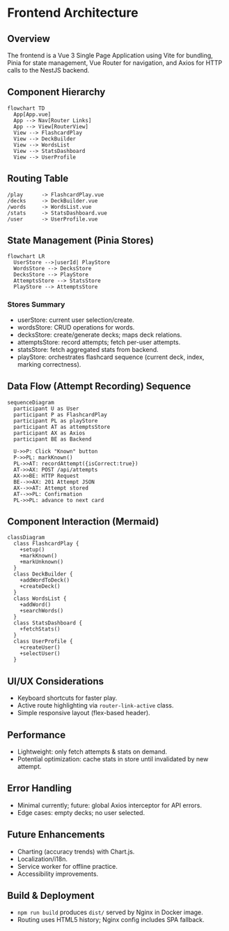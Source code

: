 # Frontend Architecture

## Overview

The frontend is a Vue 3 Single Page Application using Vite for bundling, Pinia for state management, Vue Router for navigation, and Axios for HTTP calls to the NestJS backend.

## Component Hierarchy

```mermaid
flowchart TD
  App[App.vue]
  App --> Nav[Router Links]
  App --> View[RouterView]
  View --> FlashcardPlay
  View --> DeckBuilder
  View --> WordsList
  View --> StatsDashboard
  View --> UserProfile
```

## Routing Table

```text
/play      -> FlashcardPlay.vue
/decks     -> DeckBuilder.vue
/words     -> WordsList.vue
/stats     -> StatsDashboard.vue
/user      -> UserProfile.vue
```

## State Management (Pinia Stores)

```mermaid
flowchart LR
  UserStore -->|userId| PlayStore
  WordsStore --> DecksStore
  DecksStore --> PlayStore
  AttemptsStore --> StatsStore
  PlayStore --> AttemptsStore
```

### Stores Summary

- userStore: current user selection/create.
- wordsStore: CRUD operations for words.
- decksStore: create/generate decks; maps deck relations.
- attemptsStore: record attempts; fetch per-user attempts.
- statsStore: fetch aggregated stats from backend.
- playStore: orchestrates flashcard sequence (current deck, index, marking correctness).

## Data Flow (Attempt Recording) Sequence

```mermaid
sequenceDiagram
  participant U as User
  participant P as FlashcardPlay
  participant PL as playStore
  participant AT as attemptsStore
  participant AX as Axios
  participant BE as Backend

  U->>P: Click "Known" button
  P->>PL: markKnown()
  PL->>AT: recordAttempt({isCorrect:true})
  AT->>AX: POST /api/attempts
  AX->>BE: HTTP Request
  BE-->>AX: 201 Attempt JSON
  AX-->>AT: Attempt stored
  AT-->>PL: Confirmation
  PL->>PL: advance to next card
```

## Component Interaction (Mermaid)

```mermaid
classDiagram
  class FlashcardPlay {
    +setup()
    +markKnown()
    +markUnknown()
  }
  class DeckBuilder {
    +addWordToDeck()
    +createDeck()
  }
  class WordsList {
    +addWord()
    +searchWords()
  }
  class StatsDashboard {
    +fetchStats()
  }
  class UserProfile {
    +createUser()
    +selectUser()
  }
```

## UI/UX Considerations

- Keyboard shortcuts for faster play.
- Active route highlighting via `router-link-active` class.
- Simple responsive layout (flex-based header).

## Performance

- Lightweight: only fetch attempts & stats on demand.
- Potential optimization: cache stats in store until invalidated by new attempt.

## Error Handling

- Minimal currently; future: global Axios interceptor for API errors.
- Edge cases: empty decks; no user selected.

## Future Enhancements

- Charting (accuracy trends) with Chart.js.
- Localization/i18n.
- Service worker for offline practice.
- Accessibility improvements.

## Build & Deployment

- `npm run build` produces `dist/` served by Nginx in Docker image.
- Routing uses HTML5 history; Nginx config includes SPA fallback.
